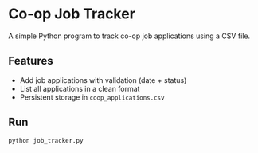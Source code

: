 # Co-op Job Tracker

A simple Python program to track co-op job applications using a CSV file.

## Features
- Add job applications with validation (date + status)
- List all applications in a clean format
- Persistent storage in `coop_applications.csv`

## Run
```bash
python job_tracker.py
